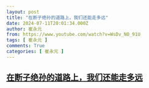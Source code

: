 ```yaml
---
layout: post
title: "在断子绝孙的道路上，我们还能走多远"
date: 2024-07-11T20:01:34.000Z
author: 崔永元
from: https://www.youtube.com/watch?v=WsDv_NO_91U
tags: [ 崔永元 ]
comments: True
categories: [ 崔永元 ]
---
```

<!--1720728094000-->
[在断子绝孙的道路上，我们还能走多远](https://www.youtube.com/watch?v=WsDv_NO_91U)
------

<div>

</div>
